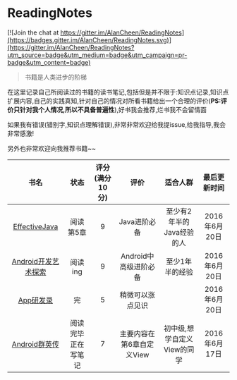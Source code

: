 # ReadingNotes

[![Join the chat at https://gitter.im/AlanCheen/ReadingNotes](https://badges.gitter.im/AlanCheen/ReadingNotes.svg)](https://gitter.im/AlanCheen/ReadingNotes?utm_source=badge&utm_medium=badge&utm_campaign=pr-badge&utm_content=badge)



> 书籍是人类进步的阶梯  

在这里记录自己所阅读过的书籍的读书笔记,包括但是并不限于:知识点记录,知识点扩展内容,自己的实践真知,针对自己的情况对所看书籍给出一个合理的评价(**PS:评价只针对我个人情况,所以不具备普遍性**),好书我会推荐,烂书我不会留情面  

如果我有错误(错别字,知识点理解错误),非常非常欢迎给我提issue,给我指导,我会非常感激!   

另外也非常欢迎向我推荐书籍~~  

|        书名     | 状态     	    |评分(满分10分)     | 评价  |适合人群|	最后更新时间  |
| :--------------:|:-------------:|:-------------:|:-------------:| :-------------:|:-------------:|
| [EffectiveJava](./EffectiveJava)  |  阅读第5章|  9  |Java进阶必备|至少有2年半的Java经验的人| 2016年6月20日|  
| [Android开发艺术探索](./AndroidArt)  |  阅读ing|  9  |Android中高级进阶必备|至少1年半的经验|2016年6月20日|  
| [App研发录](./App研发录)  |  完 |  5  |稍微可以涨点见识||2016年6月20日|  
| [Android群英传](./AndroidHero)  |  阅读完毕正在写笔记|  7  |主要内容在第6章自定义View|初中级,想学自定义View的同学|2016年6月17日|  